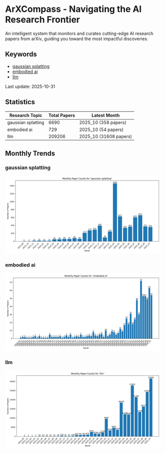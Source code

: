 # ArXCompass - Navigating the AI Research Frontier
An intelligent system that monitors and curates cutting-edge AI research papers from arXiv, guiding you toward the most impactful discoveries.

## Keywords

- [gaussian splatting](gaussian_splatting/)
- [embodied ai](embodied_ai/)
- [llm](llm/)

Last update: 2025-10-31

## Statistics

| Research Topic | Total Papers | Latest Month |
| --- | --- | --- |
| gaussian splatting | 6690 | 2025_10 (358 papers) |
| embodied ai | 729 | 2025_10 (54 papers) |
| llm | 209206 | 2025_10 (31608 papers) |

## Monthly Trends

### gaussian splatting

![Monthly Paper Counts for gaussian splatting](gaussian_splatting/monthly_stats.png)

### embodied ai

![Monthly Paper Counts for embodied ai](embodied_ai/monthly_stats.png)

### llm

![Monthly Paper Counts for llm](llm/monthly_stats.png)

